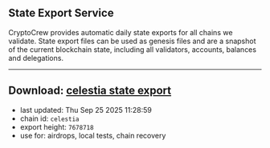## State Export Service
CryptoCrew provides automatic daily state exports for all chains we validate. State export files can be used as genesis files and are a snapshot of the current blockchain state, including all validators, accounts, balances and delegations.

---
**Download: [celestia state export](https://dl-eu2.ccvalidators.com/SERVICE/celestia/celestia_export_7678718.json)**
---

- last updated: Thu Sep 25 2025 11:28:59
- chain id: `celestia`
- export height: `7678718`
- use for: airdrops, local tests, chain recovery
